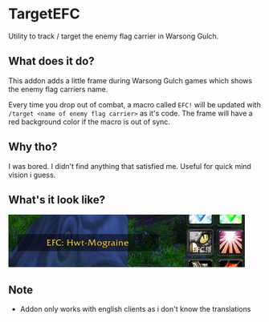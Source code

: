 # TargetEFC

Utility to track / target the enemy flag carrier in Warsong Gulch.

## What does it do?

This addon adds a little frame during Warsong Gulch games which shows the enemy flag carriers name.

Every time you drop out of combat, a macro called `EFC!` will be updated with `/target <name of enemy flag carrier>` as it's code.
The frame will have a red background color if the macro is out of sync.

## Why tho?

I was bored. I didn't find anything that satisfied me. Useful for quick mind vision i guess.

## What's it look like?

![Example Image](https://raw.githubusercontent.com/GaZaTu/targetefc/master/example.jpg)

## Note

- Addon only works with english clients as i don't know the translations
